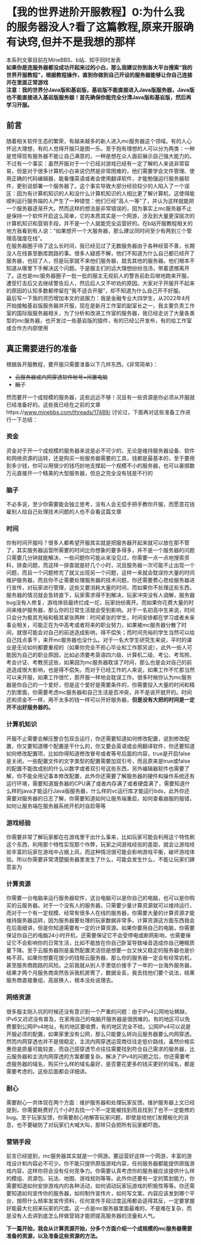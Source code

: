 <!--接下来要做的内容2网络资源3必须掌握的计算机知识4服务端软件5玩家管理6服务器团队7营销8盈利-->
# 【我的世界进阶开服教程】0:为什么我的服务器没人?看了这篇教程,原来开服确有诀窍,但并不是我想的那样
本系列文章目前在MineBBS、b站、知乎同时发表  
**如果你是连服务器都没成功开起来过的小白，那么我建议你到各大平台搜索“我的世界开服教程”，根据教程操作，直到你做到自己开设的服务器能够让你自己连接并在里面正常游戏  
注意：我的世界分Java版和基岩版，基岩版不能直接进入Java版服务器，Java版也不能直接进入基岩版服务器！首先确保你能完全分清Java版和基岩版，然后再学习开服。​**  
## 前言
随着相关软件生态的繁荣，有越来越多的新人进入mc服务器这个领域。有的人心怀远大理想，有的人觉得开服只是图一乐。至于抱有理想的人可以分为两类：一种是觉得现有服务器不能让自己满意的，一种是想在众人面前展示自己强大能力的。不过有一个事实：虽然开服对于一个已经对游戏已经有一定了解的人来说非常容易，但是对于很多计算机小白来说仍然是非常困难的，他们需要学会文件管理、使用正确的代码编辑器，能看懂英语或者会使用翻译软件，才能勉强运行服务器软件，更别说部署一个服务器了。这个事实导致大部分经验较少的人陷入了一个误区：因为有计算机知识的人和没什么计算机知识的人相比更了解计算机，这使得能顺利运行服务端的人产生了一种错觉：他们已经“高人一等”了，并认为这样就能把一个服务器逐渐开大。然而这样的想法是非常错误的，因为事实上mc服务器不止是保持一个软件开启这么简单，它的本质其实是一个网游，涉及到大量更深层次的计算机知识和营销手段，并不是一个人就能完全运营好的。在b站开服教程相关的地方我看到有人说：“如果想开一个大服务器，那么建议同时间至少有两到三个管理高强度在线”。  
在服务器圈子待了这么长时间，我已经见过了无数服务器由于各种经营不善，长期没人在线甚至删库跑路的事。很多人疑惑不解，他们不知道为什么自己都已经开了服务器，也招了人，但是玩家就不来他们服务器，就去其他的服务器。他们根本不知道从哪里下手解决这个问题。于是服主们的远大理想纷纷泡汤，带着遗憾离开了。这也是mc服务器圈子一批一批的服主无视前人的警告前赴后继地跑来开服，遭受打击后又去继续警告后人，然后后人又不听劝的原因。大家对于开服开不起来的原因的认知多数都停留在“我不适合开服”，却不知道为什么自己开不好服。  
最后写一下我的资历增加本文的说服力：我是金融专业大四学生，从2022年4月开始接触基岩版服务器并开服，现在是新月工作室的副室长之一，我主要负责工作室的国际版服务器相关，为了分析和改进工作室的服务器，我已经走访了大量各类型的mc服务器，也开发过一些基岩版的插件，有的已经公开发布，有的给工作室或合作方内部使用  
## 真正需要进行的准备
根据各开服教程，要开服只需要准备以下几样东西，《非常简单》：
- ~~云服务器或内网穿透软件帐号+闲置电脑~~
- ~~脑子~~

然而要开一个成规模的服务器，这些远远不够！况且有一些资源是你必须从开服就已经准备好的。这些我已经在之前的文章https://www.minebbs.com/threads/17489/ 讨论过，下面再对这些准备工作进行一下总结：  
### 资金
资金对于开一个成规模的服务器来说是必不可少的，无论是维持服务器设备、软件和网络资源的运转，还是购买一些服务器需要的工具，钱都是最基本的，至于要用到多少钱，你可以用很少的钱巧妙地支撑起一个规模不小的服务器，也可以豪掷数万元直接开一个精美的大型服务器，但总之完全没有钱是不行的
### 脑子
不必多说，至少你需要能会独立思考，没有人会无偿手把手教你开服，而愿意花钱雇别人给自己处理技术问题的人也不会看这篇文章
### 时间
你有时间开服吗？很多人都希望开服其实就是把服务器开起来就可以放在那不管了，其实服务器运营所需要的时间比你想象的要多得多，并不是一个服务器的问题只需要几分钟就能解决，一些问题你可能从来没见过，你需要一点一点地搜索资料，排查问题，而这样一排查就是好几个小时，况且服务器一次可能不止出现一个问题，而且一个问题修完了就又出现另一个问题，这样一来就会耽误你大量的时间维护服务器，而且你不止需要处理服务器的技术问题，你还需要费心思给服务器进行宣传，对玩家进行管理，这些又要消耗大量的时间，而如果你不处理这些东西，服务器的情况就会急转直下，玩家需求得不到解决，玩家冲突没有人调解，服务器bug没有人修复，游戏体验最终烂成一坨，玩家纷纷离开。而如果你花费大量的时间来维护服务器，那么你的日常生活就会受到影响。对于一名初高中生来说，时间只会分为极其充裕和极其紧张两种：时间紧张的学生，时间安排都在学习或者未来事业相关，可能正在为中高考或者将来的职业努力，如果被mc服务器分散了时间，就很可能会对自己的前途造成影响，得不偿失；而时间充裕的学生当然可以给自己找点事干，来开mc服务器也没什么。对于一名大学生研究生来说，平时的课业是无论如何都要重视的（如果你完全不担心毕业和工作那另说），此外一些人可能因为自己的职业原因，比如必须要考英语四六级、计算机二级、考公、考驾照、考会计证、考教资这些，如果因为mc服务器耽误了时间，那么也是会对自己的前途造成很大影响，也是得不偿失。而对于已经工作的人来说，如果工作不忙那当然可以来开服，如果工作很忙，那开服一样地会耽误工作。很多时候你认为mc服务器是你自己的一个爱好，但是这个爱好是需要条件的，你需要投入大量的时间和精力到里面，你需要考虑mc服务器和自己生活是否冲突，并不是说开就开的。时间还和资金不一样，用不太多的钱一样可以开好服务器，**但是没有大把的时间是一定开不出好服务器的。**
### 计算机知识
开服不止需要会解压整合包双击运行，你还需要知道如何修改配置，说到修改配置，你又要知道哪个配置是干什么的，你又要会英语或会用翻译软件，你还要知道如何修改配置项，比如你得知道修改冒号或者等号后面的内容，true是开启false是关闭，一些配置文件的文字类型的配置需要加双引号，而且原来是true或false的配置不能改成别的什么以数字或者双引号这些东西，另外编辑器软件也需要了解，你不能全用记事本修改配置，此外你还需要了解服务器的硬件和操作系统还有运行环境，需要知道服务器的CPU满了或者内存满了或者硬盘满了，需要知道什么样的java才能运行Java版服务器，什么样的vc运行库才能运行bds，此外你还需要对服务器的日志了解，你需要知道如何让服务端重启，如何查看崩服的报错，如何让服务端在服务器系统开机时自启等等
### 游戏经验
你需要非常了解玩家都在在游戏里干出什么事来，比如玩家可能会利用这个特性刷这个东西，利用那个特性实现那个作弊，玩家之间游戏经验的差距，就会让游戏经验丰富的玩家在游戏中占据上风，而这种情况很可能会影响游戏平衡，破坏游戏体验。所以你需要非常清楚服务器里发生了什么，可能会发生什么，不能让玩家们肆意妄为
### 计算资源
你需要一台电脑来运行服务器软件，这台电脑可以是你自己的电脑，也可以是你购买的云服务器。对于一个没有人的服务器，只需要少量计算资源就可以维持运行，而对于一个有一定规模、经常有很多人在线的服务器，你需要大量的计算资源才能维持服务器运转，因为服务器要处理的玩家数据非常多。计算资源这方面东西我会在后面细讲，但是你知道需要有一定的计算资源。如果你要用自己的电脑，你需要保证你自己的电脑24小时开机，还需要保证它不会受停电或断网影响，也需要保证它不会影响你的日常生活，比如不能放在你自己卧室导致噪音造成你自己睡眠质量下降。至于云服务器则是虽然配置灵活但是想要一台又快又稳定的服务器也是价格不菲。如果你想要花很少的钱租云服务器，那么你的服务器一定会有经常宕机，甚至服务商跑路的风险。之前我就从别人手里低价接手了一年的一台海外服务器，结果才两个月服务商突然告诉我机房寄了，数据全丢，我去找他们要个说法，结果服务商直接重组，高层换人，根本没处说理去。
### 网络资源
很多服主刚入坑的时候还没有意识到一个严重的问题：由于IPv4公网地址稀缺，IPv6又迟迟没有普及，在家用自己的电脑开服务器是很困难的。有的地区可以免费要到公网IPv4地址，有的地区要收费，有的地区完全不给。公网IPv4可以说是开服必须的配置，如果家里没有公网，那么只能要么转向云服务器要么内网穿透。然而内网穿透也并不是很稳定，主流内网穿透运营商往往走低价路线，虽然价格实惠但是质量可能较差，而自己搭穿透节点往往需要找到符合自己需求的服务器，比云服务器和主流内网穿透的方案都要复杂。解决了IPv4的问题之后，你还需要考虑服务器的域名，购买什么样的域名最好，是否要花更多的钱买更好的域名，都是需要考虑的。这些后面都会详细讲。
### 耐心
需要耐心一共体现在两个方面：维护服务器和处理玩家反馈。维护服务器上文已经提到，你需要耗费好几个小时去找一个不一定能被找到而且找到了也不一定能修的bug。至于玩家反馈，你需要耐心地解答玩家问题，即使是给他们发模板化的消息，也不要破防了对玩家们大喊大叫，那样只会把所有玩家都吓跑。
### 营销手段
前言已经提到，mc服务器其实就是一个网游。要运营好这样一个网游，丰富的游戏设计和内容必不可少。你不能只提供原版游戏内容，任何服务器都能提供原版游戏内容，这样你将会没有任何竞争力。你需要认真考虑你的服务器应该提供什么样的模组、资源包、玩法、地图、游戏规则等等。此外你还要有一定的策划能力，你需要知道如何安排游戏内的各种活动，如何调动玩家玩游戏的积极性等等。你还需要知道如何宣传你的服务器，如何制作宣传片，如何写文案，内容应该发到哪个平台，按照什么频率发宣传资料，任何宣传手段过度运用都会适得其反，一定要掌握好能最大化招来玩家的尺度。这一点是mc服务器里面最难的，不是难在复杂，而是没有人去讲到底怎么样做营销才能把提高服务器的流量和人气。

**下一篇开始，我会从计算资源开始，分多个方面介绍一个成规模的mc服务器需要准备的资源，以及准备这些资源的方法。**
